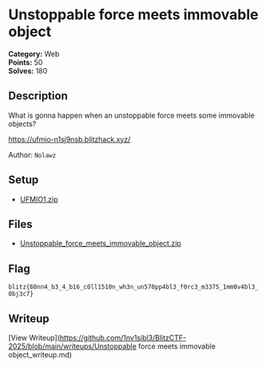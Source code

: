 # Unstoppable force meets immovable object

**Category:** Web  
**Points:** 50  
**Solves:** 180  

## Description

What is gonna happen when an unstoppable force meets some immovable objects?

https://ufmio-n1sj9nsb.blitzhack.xyz/

Author: `Nolawz`

## Setup
- [UFMIO1.zip](<Unstoppable force meets immovable object.zip>)

## Files

- [Unstoppable_force_meets_immovable_object.zip](https://github.com/1nv1sibl3/BlitzCTF-2025/blob/main/files/6676b9fbb6481bd045a7a51b2d81007f/Unstoppable_force_meets_immovable_object.zip)

## Flag

`blitz{60nn4_b3_4_b16_c0ll1510n_wh3n_un570pp4bl3_f0rc3_m3375_1mm0v4bl3_0bj3c7}`

## Writeup

[View Writeup](https://github.com/1nv1sibl3/BlitzCTF-2025/blob/main/writeups/Unstoppable force meets immovable object_writeup.md)
